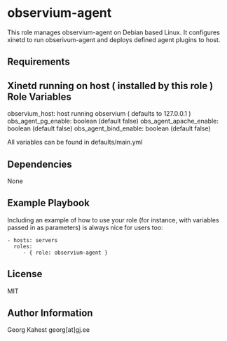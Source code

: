 observium-agent
=========

This role manages observium-agent on Debian based Linux.
It configures xinetd to run obserivum-agent and deploys defined agent plugins to host.

Requirements
------------

Xinetd running on host ( installed by this role )
Role Variables
--------------

observium_host: host running observium ( defaults to 127.0.0.1 ) 
obs_agent_pg_enable: boolean (default false)
obs_agent_apache_enable: boolean (default false)
obs_agent_bind_enable: boolean (default false)

All variables can be found in defaults/main.yml

Dependencies
------------

None

Example Playbook
----------------

Including an example of how to use your role (for instance, with variables passed in as parameters) is always nice for users too:

    - hosts: servers
      roles:
         - { role: observium-agent }

License
-------

MIT

Author Information
------------------

Georg Kahest georg[at]gj.ee
